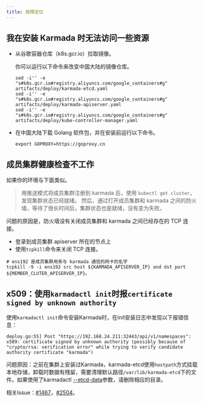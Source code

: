 ```yaml
---
title: 故障定位
---
```


## 我在安装 Karmada 时无法访问一些资源

- 从谷歌容器仓库（k8s.gcr.io）拉取镜像。

  你可以运行以下命令来改变中国大陆的镜像仓库。

  ```shell
  sed -i'' -e "s#k8s.gcr.io#registry.aliyuncs.com/google_containers#g" artifacts/deploy/karmada-etcd.yaml
  sed -i'' -e "s#k8s.gcr.io#registry.aliyuncs.com/google_containers#g" artifacts/deploy/karmada-apiserver.yaml
  sed -i'' -e "s#k8s.gcr.io#registry.aliyuncs.com/google_containers#g" artifacts/deploy/kube-controller-manager.yaml
  ```

- 在中国大陆下载 Golang 软件包，并在安装前运行以下命令。

  ```shell
  export GOPROXY=https://goproxy.cn
  ```
## 成员集群健康检查不工作
如果你的环境与下面类似。
>
> 用推送模式将成员集群注册到 karmada 后，使用 `kubectl get cluster`，发现集群状态已经就绪。
> 然后，通过打开成员集群和 karmada 之间的防火墙，等待了很长时间后，集群状态也是就绪，没有变为失败。

问题的原因是，防火墙没有关闭成员集群和 karmada 之间已经存在的 TCP 连接。

- 登录到成员集群 apiserver 所在的节点上
- 使用`tcpkill`命令来关闭 TCP 连接。

```
# ens192 是成员集群用来与 karmada 通信的网卡的名字 
tcpkill -9 -i ens192 src host ${KARMADA_APISERVER_IP} and dst port ${MEMBER_CLUTER_APISERVER_IP}。
```

## x509：使用`karmadactl init`时报`certificate signed by unknown authority`

使用`karmadactl init`命令安装Karmada时，在init安装日志中发现以下报错信息：
```log
deploy.go:55] Post "https://192.168.24.211:32443/api/v1/namespaces": x509: certificate signed by unknown authority (possibly because of "crypto/rsa: verification error" while trying to verify candidate authority certificate "karmada")
```

问题原因：之前在集群上安装过Karmada，karmada-etcd使用`hostpath`方式挂载本地存储，卸载时数据有残留，需要清理默认路径`/var/lib/karmada-etcd`下的文件。如果使用了karmadactl [--etcd-data](https://github.com/karmada-io/karmada/blob/master/pkg/karmadactl/cmdinit/cmdinit.go#L119)参数，请删除相应的目录。

相关Issue：[#1467](https://github.com/karmada-io/karmada/issues/1467)，[#2504](https://github.com/karmada-io/karmada/issues/2504)。